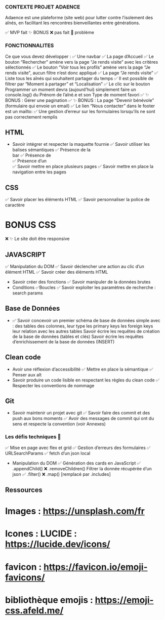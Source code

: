 ### CONTEXTE PROJET ADAENCE
Adaence est une plateforme (site web) pour lutter contre l’isolement des aînés, en facilitant les rencontres bienveillantes entre générations.

✅ MVP fait   ✨ BONUS   ❌ pas fait   📛 problème

### FONCTIONNALITES
Ce que vous devez développer :
 ✅ Une navbar
 ✅ La page d’Accueil
 ✅ Le bouton “Rechercher” amène vers la page “Je rends visite” avec les critères sélectionnés
 ✅ Le bouton “Voir tous les profils” amène vers la page “Je rends visite", aucun filtre n’est donc appliqué
 ✅ La page “Je rends visite”
 ✅ Liste tous les aînés qui souhaitent partager du temps
 ✅ Il est possible de filtrer par “Moment à partager” et “Localisation”
 ✅ Le clic sur le bouton Programmer un moment devra (aujourd’hui) simplement   faire un console.log() du Prénom de l’aîné.e et son Type de moment favori
 ✅ ✨ BONUS : Gérer une pagination
 ✅ ✨ BONUS : La page “Devenir bénévole” (formulaire qui envoie un email)
 ✅ Le lien “Nous contacter” dans le footer est un mailto:
 ✅ Une gestion d’erreur sur les formulaires lorsqu’ils ne sont pas correctement remplis

## HTML
- Savoir intégrer et respecter la maquette fournie
	✅ Savoir utiliser les balises sémantiques
	✅ Présence de la <nav> bar
	✅ Présence de <section>
	✅ Présence d’un <footer>
	✅ Savoir mettre en place plusieurs pages
	✅ Savoir mettre en place la navigation entre les pages

 ## CSS
 ✅ Savoir placer les éléments HTML
 ✅ Savoir personnaliser la police de caractère
# BONUS CSS
 ❌ ✨ Le site doit être responsive

 ## JAVASCRIPT
 ✅ Manipulation du DOM
 ✅ Savoir déclencher une action au clic d’un élément HTML
 ✅ Savoir créer des éléments HTML
 - Savoir créer des fonctions
	✅ Savoir manipuler de la données brutes
 - Conditions
	✅Boucles
	✅ Savoir exploiter les paramètres de recherche : search params

 ## Base de Données
 - ✅ Savoir concevoir un premier schéma de base de données simple avec :
	des tables
	des colonnes, leur type
	les primary keys
	les foreign keys
	leur relation avec les autres tables
	Savoir écrire les requêtes de création de la base de données (tables et clés)
	Savoir écrire les requêtes d’enrichissement de la base de données (INSERT)

## Clean code
- Avoir une réflexion d’accessibilité
	✅ Mettre en place la sémantique
	✅ Penser aux alt
 - Savoir produire un code lisible en respectant les règles du clean code
	✅  Respecter les conventions de nommage

## Git
- Savoir maintenir un projet avec git
	✅ Savoir faire des commit et des push aux bons moments
	✅ Avoir des messages de commit qui ont du sens et respecte la convention (voir Annexes)

 ### Les défis techniques 💪
 ✅ Mise en page avec flex et grid
 ✅ Gestion d’erreurs des formulaires
 ✅ URLSearchParams
 ✅ fetch d’un json local
 - Manipulation du DOM
 	✅ Génération des cards en JavaScript
		✅ .appendChild()
		❌ .removeChildren()
 Filtrer la donnée récupérée d’un json
 	✅ .filter()
 	❌ .map()  [remplacé par .includes]

## Ressources
# Images : https://unsplash.com/fr
# Icones : LUCIDE : https://lucide.dev/icons/
# favicon : https://favicon.io/emoji-favicons/
# bibliothèque emojis : https://emoji-css.afeld.me/